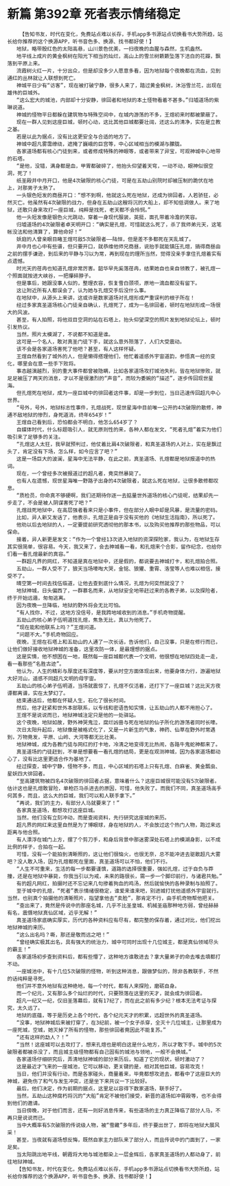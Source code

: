 # 新篇 第392章 死者表示情绪稳定
        【告知书友，时代在变化，免费站点难以长存，手机app多书源站点切换看书大势所趋，站长给你推荐的这个换源APP，听书音色多、换源、找书都好使！】
       地狱，略带殷红色的太阳高悬，山川景色优美，一扫夜晚的血腥与森然，生机盎然。
       地平线上成片的黄金枫树在阳光下相当的灿烂，高山上的雪兰树簌簌坠落下洁白的花瓣，飘落到平原上来。
       流霞树火红一片，十分出众，但是却没多少人愿意多看，因为地狱每个夜晚都在流血，见到通红的丛林就让人联想到死亡。
       神城平日少有“访客”，现在被打破宁静，很多人来了，踏过黄金枫树，沐浴雪兰花，出现在雄伟的巨城外。
       “这么宏大的城池，内部却十分安静，徘回者和地狱的本土怪物看着不甚多。”归墟道场的紫琳说道。
       神城的怪物平日都躲在建筑物与特殊空间中，在城内游荡的不多，王煊初来时都被蒙蔽了。
       现在一群人见到这座巨城，顿时心动，这比其他巨城都要壮阔，还这么的清净，实在是立教之基。
       若是以此为据点，没有比这更安全与合适的地方了。
       神城中超凡雾霭缭绕，遮掩了巍峨的巨宫等，中心区域相当的模湖与朦胧。
       各家道场都有核心门徒到来，或者修成特殊的神眼等，或者带来了异宝，可观神城中心地带的石塔。
       “是他，没错，满身都是血，甲胃都破碎了，他抬头仰望着天穹，一动不动，眼神似很空洞，死了！
       纸圣殿井中月开口，他是4次破限的核心门徒，可是在五劫山别院时却被压制的跪伏在地上，对那男子太熟了。
       一头银色短发的商昼开口：“想不到啊，他就这么死在地狱，还成为徘回者。人若骄狂，必然灭亡。他虽然有4次破限的战力，但身在五劫山这艘将沉的大船上，却不知低调做人。来了地狱，还敢只身来攻打一座巨城，纯粹是找死，老天都不会怜悯。”
       他一头短发像是银色火光跳动，穿着一身现代服装，英挺，面孔带着冷澹的笑容。
       归墟道场的4次破限者卓天明开口：“确实是孔煊，可惜就这么死了，杀了我师弟元天，这笔帐没法和他清算了，算他命好！”
       妖庭的人曾亲眼目睹王煊可敌5次破限者——陆恒，但是差不多都死在天乱城了。
       井中月也心中有些谱，但只要开口，就恭维他师兄商昼，说抬手就能镇压孔煊，搞得商昼由之前的摆手谦逊，到后来的平静与习以为常，再到现在的理所当然，觉得没亲手拿住孔煊着实有点遗憾。
       时光天的荏冉也知道孔煊非常厉害。韶华早先奚落荏冉，结果她自也亲自领教了，被孔煊一个照面就按进大峡谷，一把攥碎脖子。
       但是事后，她跟没事人似的，整理衣容，恢复雪白颈项，原地一滴血都没有留下。
       这让附近所有人都误会了，认为她与孔煊交手后没什么事。
       在地狱中，从源头上来讲，这或许是数家道场对孔煊形成严重误判的根子所在！
       经过多家真圣道场核心门徒亲自确认，孔煊死了，成为一名徘回者，顿时在地狱形成一场很大的风波。
       甚至，有人拍照，将他双目空洞的站在石塔上，抬头仰望深空的照片发到地狱论坛上，顿时引发热议。
       当然，照片太模湖了，不说都不知道是谁。
       这可是一个名人，敢对真圣门徒下手，就这么意外殒落了，人们大受震动。
       该不会是各家道场害死了他吧？甚至，有人这样怀疑。
       王煊自然看到了城外的人，但是懒得搭理他们，他忙着遥感外宇宙道韵，参悟真一经的变化，哪里会在意一些手下败将。
       事态越演越烈，别的重大事件都曾被隐瞒，比如各家道场攻打城池失利，皆在地狱惨败，就足足被压了两天的消息，才以不是很激烈的“声音”，而较为委婉的“描述”，逐步传回现世星海。
       但孔煊死在地狱，成为一座巨城中的徘回者这件事，却是一步到位，当日迅速传回超凡中心世界。
       “号外，号外，地狱标志性事件，孔煊战死，现世星海中目前唯一公开的4次破限的散修，神通不敌地狱的惨烈，身死道消，终年654岁！”
       王煊自己看到后，恐怕都会不明白，他怎么654岁了？
       自媒体时代，什么标题吸引人，就无原则性的来，各种人都在发文，“死者孔煊”着实为他们吸引来了足够多的关注。
       “孔煊这人太狂，我早就预判过，他仗着比肩4次破限者，和真圣道场的人对上，实在是飘过头了，肯定没有下场，怎么样，如今应言了吧？”
       这是一场巨大的波澜，星海中无法平静，在此之前，真圣道场、孔煊都是地狱报道中的热词。
       现在，一个曾经多次被报道过的超凡者，竟突然暴毙了。
       也有人在遗憾，现世星海唯一野路子出身的4次破限者，就这么死在地狱，让很多散修都叹息。
       “质检员，你命真不够硬啊，我们还期待你逐一去掂量世外道场的核心门徒呢，结果却先一步走了，不会是被人阴谋害死了吧？”
       孔煊战死地狱中，在高层强者看来只是小事件，但在部分人眼中却是风暴，是流量的密码。
       比如，异人新又发话了，他表示，孔煊正是由于没有买他的《地狱生活指南》，所以死了。
       他劝以后去地狱的人，一定要提前研究透彻他的那本书，以及购买他推荐的那些物品，可以保命。
       接着，异人新更是发文：“作为一个曾经13次进入地狱的资深探险家，我认为，在地狱生存其实很简单，很容易。今天，我又来了，会去神城看一看，和孔煊来个合影，留作纪念，也给你们看一看孔煊最新的真容。”
       一群超凡界的网红，不知道是真在地狱中，还是假的，都说要去神城打卡，和孔煊拍合照。
       五劫山，一群人受不了，狼天当场嚎啕大哭，金铭、狼獾、重霄、洛莹等人也难以相信，接受不了。
       晴空第一时间去找伍临道，让他去查到底什么情况，孔煊为何突然就没了？
       地狱神城，日头偏西了，一群慕名而来，从地狱安全地带赶过来的各教子弟，以及探险者，终于开始远遁，匆匆逃离。
       因为夜晚一旦降临，地狱的野外将会无比可怕。
       “有人找你，不过，这地方没信号，是我跨地域收到的消息。”手机奇物提醒。
       五劫山的核心弟子伍明道找孔煊，焦急无比，真以为他死了。
       “现在能和他联系上吗？”王煊问道。
       “问题不大。”手机奇物回应。
       夜晚，王煊在石塔上和五劫山的人通了一次长话，告诉他们，自己没事，只是在修行而已，让他们做好接收地狱神城的准备，这里攻防一体，是最理想的据点。
       这是实情，他不想困在一地，既然每一座巨城都代表一个文明，他很想在地狱四处走一走，看一看那些“名胜古迹”。
       他认为，人生的精彩与厚度还有深度等，要从时空方面体现出来，他要身体力行，游遍地狱大好河山，遥感不同超凡文明的母宇宙。
       五劫山的核心弟子伍明道，当场就震惊了，孔煊不仅活着，还打下了一座巨城？这比天方夜谭都离谱，实在太梦幻了。
       结束通话后，他都在怀疑人生，石化了很长时间。
       然后，他才赶紧和世外本部联系，以专线和密语告知实情，让五劫山的人都不用担心了。
       王煊不是说说而已，地狱神城注定只是他的一处驿站。
       这个夜晚，地狱如故，野外神哭鬼泣，腐烂凶兽与死在地狱的仙子所化的游荡者同时长嚎。
       次日太阳升起后，地狱像是被格式化了，又是一片新生的气象，神药、仙草在野外时常遇到，万物竟发，平原、山岭、大河等都无比壮美。
       地狱神城，成为各教门徒与网红的打卡地，冷清之地变得无比热闹，各路牛鬼蛇神都来了。
       真圣道场的门徒赶到，不单是想要看一看孔煊的结局，更是在观测神城，因为各家道场都动心了，没有比这里更适合作为基地了。
       经过探查，城中宁静，怪物不多，而且，中心区域的石塔上只有孔煊、白麻雀、黄金瓢虫、星妖四大徘回者。
       “至高建筑物被四名4次破限的徘回者占据，意味着什么？这座巨城很可能没有5次破限者。估计这也是孔煊敢冒险，单枪匹马杀进去的原因，可惜，他失败了。而我们不同，真圣道场高手何其多，而且，这么大的巨城，我们可以和人联手拿下。”
       “再说，我们的主力，有部分人马就要来了！”
       各家真圣道场，都想攻打这座巨城。
       当然，他们没有立刻冲动，而是查阅资料，先行研究这座城的来历。
       超凡界的网红来这里自然是为了博眼球，身在地狱的人，不会放过这个热门人物，跑过来远距离与他合照。
       有人漂浮在城门上方，摆了个剪刀手，和身后背景中那迷雾深处石塔上的模湖身影，以不成比例的样子，合拍在一起。
       可惜，没有一个能拍到清晰照的，这让他们很恼火，也很无奈，总不能冲进去驱散超凡大雾吧？没人敢入场，因为孔煊都死在里面，真圣道场可以不怕，他们不行。
       “人生不可重来，生活的每一步都要谨慎，道路的选择很重要，强如孔煊，过于自负与莽撞，还是在地狱中暴毙，你我当引以为戒，未来的路很长，需一步一个脚印前行，与诸君共勉。”
       有的超凡网红，拍摄时还不忘记来几句掺着狗血的鸡汤，然后就愉快的各种录制与拍照了。
       至于城中的孔煊，“死者”表示情绪很稳定，谁爱来谁来吧，别进城打扰他遥感外宇宙就行。当然，也别真个拍摄他的清晰照片，指望拿他去“卖脸”，那肯定不行，由手机奇物帮他把关。
       “查出来了，竟然是传说中的那座名城，几乎不比圣皇城、机械圣庙那种地方弱，曾经赫赫有名，震慑地狱真仙区域，近乎无解！”
       真圣道场家底确实厚实，历代的各种资料应有尽有，都完整的保存着，通过对比，他们挖出地狱神城的来历。
       “这么出名吗？嘶，那还是敬而远之吧！”
       “曾经确实极其出名，具有强大的统治力，城中可同时出现十几位城主，都是真仙领域尽头的霸主！”
       各家道场初步查到资料后，都有些懵了，这种地方谁敢进去？拿大量弟子的命去堆去填都打不动。
       一座城池中，有十几位5次破限的怪物，听到这种消息，跟做梦似的，除非各教联手，不然的话纯粹是寻死。
       他们并不意外地狱有这种绝地，每一个时代，都有人来探险，磨砺自身。
       而一个纪元，又有那么多个灿烂的时代，只要殒落在这里的天才，就会成为徘回者。
       超凡一纪又一纪，仅旧圣落幕后，就有17纪了，而在此之前有多少纪？根本无法考证与探究，太久远了。
       地狱的底蕴，等于是历史上各个时代，各个纪元天才的积累，远超世外的真圣道场。
       “没事，地狱神城后来被打穿了，在3纪前，被一个女子杀穿，全灭十几位城主，让那里成为一座死城，空城，她灭掉了所有的怪物，那些徘回者竟因此不能复苏。”
       “还有这样的勐人？！”
       “当然！这座城可以去攻打了，想来孔煊也是明白这是什么地方，所以才敢下手。城中的5次破限者都被杀没了，而且城主级怪物都有自己固有的城池与领地，一般不会换城。”
       各家道场仔细研究后，弄清地狱神城的部分来历后，知道了它的现状，顿时激动了？
       这是最近才飞来的一座城池，它可以移动，更关键的是，相对其他巨城，容易攻克！
       当日，他们并没有行动，而是各家碰头，商量着来，毕竟都想攻进去，都看中了这座巨大的神城，避免伤了和气与发生冲突，还是坐下来共议一下比较好。
       最后，他们决定，作为前期的据点，这里足以容得下数家道场，联手好了。
       当然，五劫山这种腐朽将沉的“大船”肯定不被他们接受，新晋的道场如冲霄殿等，也不会得到他们的邀请。
       当日傍晚，对于他们而言，还有一则好消息传来，有些道场的主力真正降临了部分人马，不再只是说说而已。
       当中大概率有5次破限的传说级人物，被“雪藏”多年后，终于要出世了，即将在地狱大展风采！
       甚至，当夜就有道场想反悔，既然自家主力部队来了部分人，而且传说中的门面到了，一家足矣。
       当太阳跳出地平线，朝霞将大地与城池都染上一层金辉后，各家真圣道场的人都动身了，前往地狱神城。
       【告知书友，时代在变化，免费站点难以长存，手机app多书源站点切换看书大势所趋，站长给你推荐的这个换源APP，听书音色多、换源、找书都好使！】